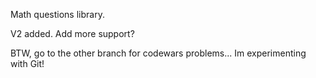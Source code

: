 Math questions library.

V2 added.
Add more support?

BTW, go to the other branch for codewars problems... Im experimenting with Git!
